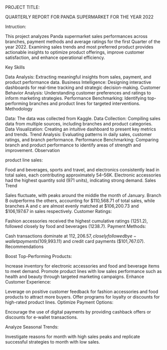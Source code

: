 PROJECT TITLE: 

QUARTERLY REPORT FOR PANDA SUPERMARKET FOR THE YEAR 2022

Intruction:

This project analyzes Panda supermarket sales performances across branches, payment methods and average ratings for the first Quarter of the year 2022. Examining sales trends and most preferred product provides actionable insights to optimize product offerings, improve customer satisfaction, and enhance operational efficiency.

Key Skills

Data Analysis: Extracting meaningful insights from sales, payment, and product performance data.
Business Intelligence: Designing interactive dashboards for real-time tracking and strategic decision-making.
Customer Behavior Analysis: Understanding customer preferences and ratings to inform marketing strategies.
Performance Benchmarking: Identifying top-performing branches and product lines for targeted interventions.                                                            
Methodology

Data:  The data was collected from Kaggle.
Data Collection: Compiling sales data from multiple sources, including branches and product categories.
Data Visualization: Creating an intuitive dashboard to present key metrics and trends.
Trend Analysis: Evaluating patterns in daily sales, customer ratings, and branch performance.
Performance Benchmarking: Comparing branch and product performance to identify areas of strength and improvement.
Observation

product line sales: 

Food and beverages, sports and travel, and electronics consistently lead in total sales, each contributing approximately 54–56K.
Electronic accessories had the highest quantity sold (971 units), indicating strong demand.
Sales Trend

Sales fluctuate, with peaks around the middle the month of January.
Branch B outperforms the others, accounting for $110,568.71 of total sales, while branches A and c are almost evenly matched at $106,200.73 and $106,197.67 in sales respectively.
Customer Ratings:

Fashion accessories received the highest cumulative ratings (1251.2), followed closely by food and beverages (1238.7).
Payment Methods:

Cash transactions dominate at $112,206.57, closely followed by e-wallet payments ($109,993.11) and credit card payments ($101,767.07).
Recommendations

Boost Top-Performing Products:

Increase inventory for electronic accessories and food and beverage items to meet demand.
Promote product lines with low sales performance such as health and beauty through targeted marketing campaigns.
Enhance Customer Experience:

Leverage on positive customer feedback for fashion accessories and food products to attract more buyers.
Offer programs for loyalty or discounts for high-rated product lines.
Optimize Payment Options:

Encourage the use of digital payments by providing cashback offers or discounts for e-wallet transactions.

Analyze Seasonal Trends:

Investigate reasons for month with high sales peaks and replicate successful strategies to month with low sales.
